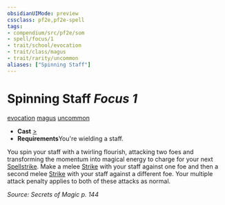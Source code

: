 ```yaml
---
obsidianUIMode: preview
cssclass: pf2e,pf2e-spell
tags:
- compendium/src/pf2e/som
- spell/focus/1
- trait/school/evocation
- trait/class/magus
- trait/rarity/uncommon
aliases: ["Spinning Staff"]
---
```

# Spinning Staff *Focus 1*   
[evocation](evocation.md)  [magus](rules/traits/magus-som.md)  [uncommon](uncommon.md)  

- **Cast** [>](chapter-9-playing-the-game.md#Actions "Single Action") 
- **Requirements**You're wielding a staff.

You spin your staff with a twirling flourish, attacking two foes and transforming the momentum into magical energy to charge for your next [Spellstrike](spellstrike-som.md). Make a melee [Strike](strike.md) with your staff against one foe and then a second melee [Strike](strike.md) with your staff against a different foe. Your multiple attack penalty applies to both of these attacks as normal.

*Source: Secrets of Magic p. 144*